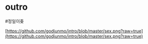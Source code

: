 # outro

#정일이좆

[https://github.com/godjunmo/intro/blob/master/sex.png?raw=true](https://github.com/godjunmo/intro/blob/master/sex.png?raw=true)
